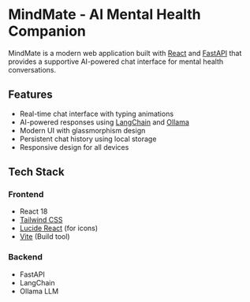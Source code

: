 # MindMate - AI Mental Health Companion

MindMate is a modern web application built with [React](https://reactjs.org/) and [FastAPI](https://fastapi.tiangolo.com/) that provides a supportive AI-powered chat interface for mental health conversations.

## Features

- Real-time chat interface with typing animations
- AI-powered responses using [LangChain](https://www.langchain.com/) and [Ollama](https://github.com/jmorganca/ollama)
- Modern UI with glassmorphism design
- Persistent chat history using local storage
- Responsive design for all devices

## Tech Stack

### Frontend
- React 18
- [Tailwind CSS](https://tailwindcss.com/)
- [Lucide React](https://lucide-react.com/) (for icons)
- [Vite](https://vitejs.dev/) (Build tool)

### Backend
- FastAPI
- LangChain
- Ollama LLM


